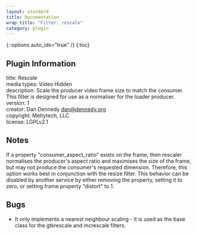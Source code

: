 ```yaml
---
layout: standard
title: Documentation
wrap_title: "Filter: rescale"
category: plugin
---
```

{::options auto_ids="true" /}
{:toc}

## Plugin Information

title: Rescale  
media types:
Video  Hidden  
description: Scale the producer video frame size to match the consumer. This filter is designed for use as a normaliser for the loader producer.  
version: 1  
creator: Dan Dennedy <dan@dennedy.org>  
copyright: Meltytech, LLC  
license: LGPLv2.1  

## Notes

If a property &quot;consumer_aspect_ratio&quot; exists on the frame, then rescaler normalises the producer&#39;s aspect ratio and maximises the size of the frame, but may not produce the consumer&#39;s requested dimension. Therefore, this option works best in conjunction with the resize filter. This behavior can be disabled by another service by either removing the property, setting it to zero, or setting frame property &quot;distort&quot; to 1.
## Bugs

* It only implements a nearest neighbour scaling - it is used as the base class for the gtkrescale and mcrescale filters.
